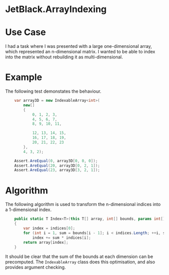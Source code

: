 # JetBlack.ArrayIndexing

# Use Case
I had a task where I was presented with a large one-dimensional array, which
represented an n-dimensional matrix. I wanted to be able to index into the
matrix without rebuilding it as multi-dimensional.

# Example

The following test demonstates the behaviour.

```cs
    var array3D = new IndexableArray<int>(
        new[]
        {
            0, 1, 2, 3,
            4, 5, 6, 7,
            8, 9, 10, 11,

            12, 13, 14, 15,
            16, 17, 18, 19,
            20, 21, 22, 23
        },
        4, 3, 2);

    Assert.AreEqual(0, array3D[0, 0, 0]);
    Assert.AreEqual(20, array3D[0, 2, 1]);
    Assert.AreEqual(23, array3D[3, 2, 1]);
```

# Algorithm

The following algorithm is used to transform the n-dimensional indices into a 1-dimensional index.

```cs
    public static T Index<T>(this T[] array, int[] bounds, params int[] indices)
    {
        var index = indices[0];
        for (int i = 1, sum = bounds[i - 1]; i < indices.Length; ++i, sum *= bounds[i - 1])
            index += sum * indices[i];
        return array[index];
    }
```

It should be clear that the sum of the bounds at each dimension can be
precomputed. The `IndexableArray` class does this optimisation, and also
provides argument checking.
